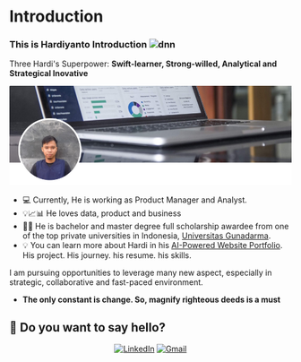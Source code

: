 # Introduction
### This is Hardiyanto Introduction <img align="top" alt="dnn" width="32px" src="https://raw.githubusercontent.com/iampavangandhi/iampavangandhi/master/gifs/Hi.gif">
Three Hardi's Superpower: <strong>Swift-learner, Strong-willed, Analytical and Strategical Inovative</strong></center>

![Hardiyanto Github Introduction](https://github.com/hardiyantopurnomo/Introduction/blob/main/banner.PNG)

- 💻 Currently, He is working as Product Manager and Analyst.
- 💡📈📊 He loves data, product and business 
- 👨‍🎓 He is bachelor and master degree full scholarship awardee from one of the top private universities in Indonesia, [Universitas Gunadarma](https://gunadarma.ac.id/).
- 💡 You can learn more about Hardi in his [AI-Powered Website Portfolio](https://hardiyantopurnomo.github.io/). His project. His journey. his resume. his skills.

I am pursuing opportunities to leverage many new aspect, especially in strategic, collaborative and fast-paced environment.
- <strong>The only constant is change. So, magnify righteous deeds is a must</strong>

## 💬 Do you want to say hello?
<div align="center">
<p>
  <a href="https://www.linkedin.com/in/hardiyanto-purnomo" target="_blank"><img alt="LinkedIn" src="https://img.shields.io/badge/linkedin-%230077B5.svg?&style=for-the-badge&logo=linkedin&logoColor=white" /></a>
  <a href="mailto:hardiyanto.purnomo@gmail.com" target="_blank"><img alt="Gmail" src="https://img.shields.io/badge/gmail-D14836?&style=for-the-badge&logo=gmail&logoColor=white"/></a>  
</p>
</div>

